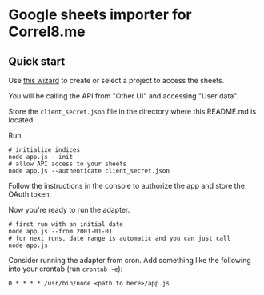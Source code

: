 # Google sheets importer for Correl8.me

## Quick start
Use [this wizard](https://console.developers.google.com/start/api?id=sheets.googleapis.com) to create or select a project to access the sheets.

You will be calling the API from "Other UI" and accessing "User data".

Store the `client_secret.json` file in the directory where this README.md is located.

Run

    # initialize indices
    node app.js --init
    # allow API access to your sheets
    node app.js --authenticate client_secret.json

Follow the instructions in the console to authorize the app and store the OAuth token.

Now you're ready to run the adapter.

    # first run with an initial date
    node app.js --from 2001-01-01
    # for next runs, date range is automatic and you can just call
    node app.js

Consider running the adapter from cron. Add something like the following into
your crontab (run `crontab -e`):

    0 * * * * /usr/bin/node <path to here>/app.js
